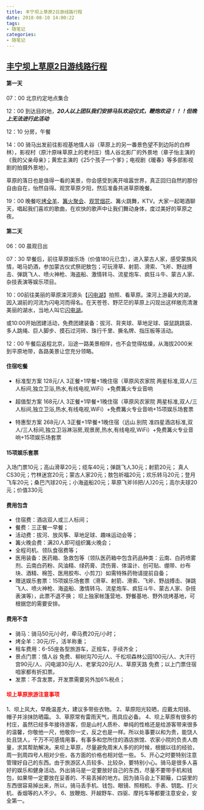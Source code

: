 ```yaml
---
title: 丰宁坝上草原2日游线路行程
date: 2018-08-10 14:00:22
tags:
- 随笔记
categories:
- 随笔记
---
```


## [丰宁坝上草原2日游线路行程](http://m.caoyuanfeng.com/kuaibao/201405youhui/#10006-weixin-1-52626-6b3bffd01fdde4900130bc5a2751b6d1)

####  第一天

07：00 北京约定地点集合

12：00 到达目的地，***20人以上团队我们安排马队欢迎仪式，鞭炮欢迎！！！但晚上无法进行此活动***

12：10 分房，午餐

14：00 骑马出发前往影视基地情人谷（草原上的另一番景色望不到边际的白桦林），影视村（原汁原味草原上的老村庄）情人谷北影厂的外景地（章子怡主演的《我的父亲母亲》；黄宏主演的《25个孩子一个爹》；电视剧《暖春》等多部影视剧的拍摄外景地）。

草原的落日也是值得一看的美景，你会感受到离开喧嚣世界，真正回归自然的那份自由自在，怡然自得。观赏草原夕阳，然后准备共进草原晚餐。

19：00 晚餐吃[烤全羊](http://m.caoyuanfeng.com/meishi/kaoquanyang/)、[篝火聚会](http://m.caoyuanfeng.com/wan/gouhuowanhui/)、[观赏烟花](http://m.caoyuanfeng.com/wan/yanhuaranfang/)、篝火跳舞，KTV。大家一起喝酒聊天，唱起我们喜欢的歌曲，在欢快的歌声中让我们舞动身体，度过美好的草原之夜。

####  第二天

06：00 晨观日出

07：30 早餐后，前往草原娱乐场（价值180元已含），进入蒙古人家，感受蒙族风情，喝马奶酒，参加蒙古仪式祭祀敖包；可玩滑草、射箭、滑索、飞斧、野战搏击、弹跳飞人、喷火神枪、海盗船、激情转马、流星炮车、疯狂斗牛、蒙古人家、杂技表演等娱乐项目。

10：00前往美丽的草原滦河源头【[闪电湖](http://m.caoyuanfeng.com/jingdian/shandianhu/)】拍照、看草原。滦河上游最大的湖，因入湖前的河流为闪电河而得名。在天苍苍、野茫茫的草原上闪现出这样敞亮清澈美丽的湖水，当地人叫它[闪电湖](http://m.caoyuanfeng.com/jingdian/shandianhu/)。

或10:00开始团建活动，免费团建装备：拔河、背夹球、草地足球、袋鼠跳跳袋、多人跳绳、巨人脚步、摸石过河砖、珠行千里、撕名牌、指压板等活动。

12：00 午餐后返程北京，沿途一路美景相伴，也不会觉得枯燥，从海拔2000米到平原地带，各路美景让您充分领略。

####  住宿吃餐
- 标准型方案 128元/人
  3正餐+1早餐+1晚住宿（草原风农家院 两星标准,双人/三人标间,独立卫浴,热水,有线电视,WiFi）+免费篝火专业音响

- 超值型方案 168元/人
  3正餐+1早餐+1晚住宿（草原风农家院 两星标准,双人/三人标间,独立卫浴,热水,有线电视,WiFi）+免费篝火专业音响+15项娱乐场套票

- 特惠型方案 268元/人
  3正餐+1早餐+1晚住宿（远山.别院 准四星酒店标准,双人/三人标间,独立卫浴淋浴房,观景房,热水,有线电视,WiFi）+免费篝火专业音响+15项娱乐场套票

####  15项娱乐套票
入场门票10元；高山滑草20元；缆车40元；弹跳飞人30元；射箭20元； 真人CS30元；竹林迷宫20元；蒙古人家20元；敖包祈福20元；欢乐转马20元；登月飞车20元；桑巴汽球20元；小海盗船20元；草原飞斧(6把/人)20元；高尔夫球20元；价值330元



####  费用包含
- 住宿费：酒店双人或三人标间；
- 餐费：三正餐一早餐；
- 活动费：拔河、放风筝、草地足球、趣味运动会等；
- 篝火晚会费：满20人即可组织篝火晚会；
- 全程司机、领队食宿费等；
- 医用装备：医药箱、急救包等（领队医药箱中包含药品种类：云南、白药喷雾剂、云南白药粉、风油精、绿药膏、烫伤膏、体温计、创可贴、绷带、纱布块、酒精、棉签、医用胶布、小剪刀）如需特殊药物请提前自备；
- 赠送娱乐套票：15项娱乐场套票（滑草、射箭、滑索、飞斧、野战搏击、弹跳飞人、喷火神枪、海盗船、激情转马、流星炮车、疯狂斗牛、蒙古人家、杂技表演等），此票不退不换；
坝上独家帐篷营地、野餐基地、野外烧烤基地，可根据您的需要安排。

####  费用不含
- 骑马：骑马50元/小时，牵马费20元/小时；
- 烤全羊：30元/斤，活羊称重；
- 租车费用：6-55座各型旅游车，正规车，手续齐全；
- 景点门票：情人谷 免费、柳树沟70元/人、千松坝森林公园100元/人、大汗行宫90元/人、闪电湖30元/人、老掌沟20元/人、草原天路 免费；以上门票住宿咱家都有折扣票。
- 发票：不含发票，开发票需要另外加6%税点；

####  <span style="color:red">坝上草原旅游注意事项</span>

1、坝上风大，早晚温差大，建议多带些衣物。
2、草原阳光较晒，应戴太阳镜、帽子并涂抹防晒霜。
3、草原常有雷雨天气，雨具应必备。
4、坝上草原有很多的村庄，虽然已经多年接待游客，但是山村人质朴、单纯的性格还是给游客带来很多的温馨，你敬他一尺，他敬你一丈，反之也是一样。所以处事要以和为贵，能饶人处且饶人，千万不可感情用事，有事多和您所住的酒店旅馆、农家小院的负责人商量，求其帮助解决。来坝上草原，尽量避免周末人多的的时候，根据以往的经验，周一到周四号人相对少些，各方面的价格也相对低一些。
5、开心之时要特别注意管理好自己的东西。由于旅游区人员较多、比较杂，要特别小心。骑马是很多人喜好的娱乐和健身活动。外出骑马是一定要放好自己的东西，尽量不要带手机和钱包，如果带一定要放在妥善的、不易丢掉的地方。因为骑马会上下颠簸，口袋里的东西很容易掉出来，所以，骑马丢手机、钱包、眼镜、照相机、手表、钥匙、打火机、香烟等的人不少。
6、放鞭炮、开越野车、四驱、摩托车等都要注意安全，安全第一。